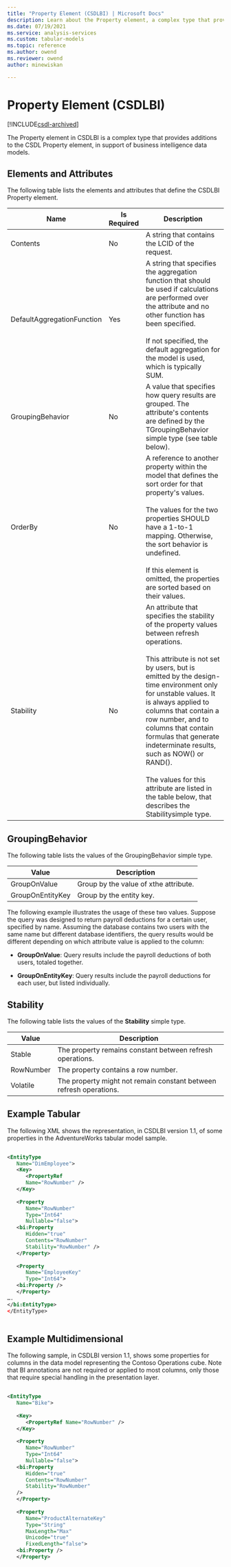 ```yaml
---
title: "Property Element (CSDLBI) | Microsoft Docs"
description: Learn about the Property element, a complex type that provides additions to the CSDL Property element in support of business intelligence data models.
ms.date: 07/19/2021
ms.service: analysis-services
ms.custom: tabular-models
ms.topic: reference
ms.author: owend
ms.reviewer: owend
author: minewiskan

---
```

# Property Element (CSDLBI)

[!INCLUDE[csdl-archived](../includes/csdl-archived.md)]

  The Property element in CSDLBI is a complex type that provides additions to the CSDL Property element, in support of business intelligence data models.  
  
## Elements and Attributes  
 The following table lists the elements and attributes that define the CSDLBI Property element.  
  
|Name|Is Required|Description|  
|----------|-----------------|-----------------|  
|Contents|No|A string that contains the LCID of the request.|  
|DefaultAggregationFunction|Yes|A string that specifies the aggregation function that should be used if calculations are performed over the attribute and no other function has been specified.<br /><br /> If not specified, the default aggregation for the model is used, which is typically SUM.|  
|GroupingBehavior|No|A value that specifies how query results are grouped. The attribute's contents are defined by the TGroupingBehavior simple type (see table below).|  
|OrderBy|No|A reference to another property within the model that defines the sort order for that property's values.<br /><br /> The values for the two properties SHOULD have a 1-to-1 mapping. Otherwise, the sort behavior is undefined.<br /><br /> If this element is omitted, the properties are sorted based on their values.|  
|Stability|No|An attribute that specifies the stability of the property values between refresh operations.<br /><br /> This attribute is not set by users, but is emitted by the design-time environment only for unstable values. It is always applied to columns that contain a row number, and to columns that contain formulas that generate indeterminate results, such as NOW() or RAND().<br /><br /> The values for this attribute are listed in the table below, that describes the Stabilitysimple type.|  
  
## GroupingBehavior  
 The following table lists the values of the GroupingBehavior simple type.  
  
|Value|Description|  
|-----------|-----------------|  
|GroupOnValue|Group by the value of xthe attribute.|  
|GroupOnEntityKey|Group by the entity key.|  
  
 The following example illustrates the usage of these two values. Suppose the query was designed to return payroll deductions for a certain user, specified by name. Assuming the database contains two users with the same name but different database identifiers, the query results would be different depending on which attribute value is applied to the column:  
  
-   **GroupOnValue**: Query results include the payroll deductions of both users, totaled together.  
  
-   **GroupOnEntityKey**: Query results include the payroll deductions for each user, but listed individually.  
  
## Stability  
 The following table lists the values of the **Stability** simple type.  
  
|Value|Description|  
|-----------|-----------------|  
|Stable|The property remains constant between refresh operations.|  
|RowNumber|The property contains a row number.|  
|Volatile|The property might not remain constant between refresh operations.|  
  
## Example Tabular
  
 The following XML shows the representation, in CSDLBI version 1.1, of some properties in the AdventureWorks tabular model sample.  
  
```xml   
  
<EntityType   
   Name="DimEmployee">  
   <Key>  
      <PropertyRef   
      Name="RowNumber" />  
   </Key>  
  
   <Property   
      Name="RowNumber"   
      Type="Int64"   
      Nullable="false">  
   <bi:Property   
      Hidden="true"   
      Contents="RowNumber"   
      Stability="RowNumber" />  
   </Property>  
  
   <Property   
      Name="EmployeeKey"   
      Type="Int64">  
   <bi:Property />  
   </Property>  
….  
</bi:EntityType>  
</EntityType>  
  
```  
  
## Example Multidimensional
  
 The following sample, in CSDLBI version 1.1, shows some properties for columns in the data model representing the Contoso Operations cube. Note that BI annotations are not required or applied to most columns, only those that require special handling in the presentation layer.  
  
```xml   
  
<EntityType   
   Name="Bike">  
  
   <Key>  
      <PropertyRef Name="RowNumber" />  
   </Key>  
  
   <Property   
      Name="RowNumber"   
      Type="Int64"   
      Nullable="false">  
   <bi:Property   
      Hidden="true"   
      Contents="RowNumber"   
      Stability="RowNumber"   
   />  
   </Property>  
  
   <Property   
      Name="ProductAlternateKey"   
      Type="String"   
      MaxLength="Max"   
      Unicode="true"   
      FixedLength="false">  
   <bi:Property />  
   </Property>  
  
```  

